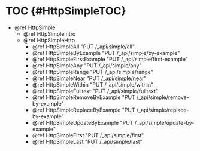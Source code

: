 TOC {#HttpSimpleTOC}
====================

- @ref HttpSimple
  - @ref HttpSimpleIntro
  - @ref HttpSimpleHttp
    - @ref HttpSimpleAll "PUT /_api/simple/all"
    - @ref HttpSimpleByExample "PUT /_api/simple/by-example"
    - @ref HttpSimpleFirstExample "PUT /_api/simple/first-example"
    - @ref HttpSimpleAny "PUT /_api/simple/any"
    - @ref HttpSimpleRange "PUT /_api/simple/range"
    - @ref HttpSimpleNear "PUT /_api/simple/near"
    - @ref HttpSimpleWithin "PUT /_api/simple/within"
    - @ref HttpSimpleFulltext "PUT /_api/simple/fulltext"
    - @ref HttpSimpleRemoveByExample "PUT /_api/simple/remove-by-example"
    - @ref HttpSimpleReplaceByExample "PUT /_api/simple/replace-by-example"
    - @ref HttpSimpleUpdateByExample "PUT /_api/simple/update-by-example"
    - @ref HttpSimpleFirst "PUT /_api/simple/first"
    - @ref HttpSimpleLast "PUT /_api/simple/last"
